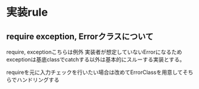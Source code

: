 # 実装rule

## require exception, Errorクラスについて

require, exceptionこちらは例外 実装者が想定していないErrorになるため
exceptionは基底classでcatchする以外は基本的にスルーする実装とする。

requireを元に入力チェックを行いたい場合は改めてErrorClassを用意してそちらでハンドリングする
